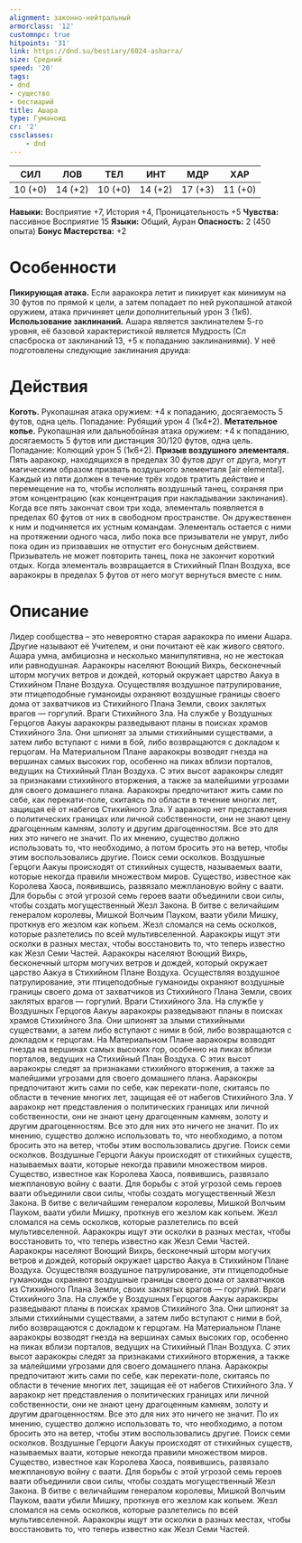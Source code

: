 ```yaml
---
alignment: законно-нейтральный
armorclass: '12'
customnpc: true
hitpoints: '31'
link: https://dnd.su/bestiary/6024-asharra/
size: Средний
speed: '20'
tags:
- dnd
- существо
- бестиарий
title: Ашара
type: Гуманоид
cr: '2'
cssclasses:
    - dnd
---
```



| СИЛ | ЛОВ | ТЕЛ | ИНТ | МДР | ХАР |
|---|---|---|---|---|---|
| 10 (+0) | 14 (+2) | 10 (+0) | 14 (+2) | 17 (+3) | 11 (+0) |
**Навыки:** Восприятие +7, История +4, Проницательность +5
**Чувства:** пассивное Восприятие 15
**Языки:** Общий, Ауран
**Опасность:** 2 (450 опыта)
**Бонус Мастерства:** +2


# Особенности
**Пикирующая атака.** Если ааракокра летит и пикирует как минимум на 30 футов по прямой к цели, а затем попадает по ней рукопашной атакой оружием, атака причиняет цели дополнительный урон 3 (1к6).
**Использование заклинаний.** Ашара является заклинателем 5-го уровня, её базовой характеристикой является Мудрость (Сл спасброска от заклинаний 13, +5 к попаданию заклинаниями). У неё подготовлены следующие заклинания друида:


# Действия
**Коготь.** Рукопашная атака оружием: +4 к попаданию, досягаемость 5 футов, одна цель. Попадание: Рубящий урон 4 (1к4+2).
**Метательное копье.** Рукопашная или дальнобойная атака оружием: +4 к попаданию, досягаемость 5 футов или дистанция 30/120 футов, одна цель. Попадание: Колющий урон 5 (1к6+2).
**Призыв воздушного элементаля.** Пять ааракокр, находящихся в пределах 30 футов друг от друга, могут магическим образом призвать воздушного элементаля [air elemental]. Каждый из пяти должен в течение трёх ходов тратить действие и перемещение на то, чтобы исполнять воздушный танец, сохраняя при этом концентрацию (как концентрация при накладывании заклинания). Когда все пять закончат свои три хода, элементаль появляется в пределах 60 футов от них в свободном пространстве. Он дружественен к ним и подчиняется их устным командам. Элементаль остается с ними на протяжении одного часа, либо пока все призыватели не умрут, либо пока один из призвавших не отпустит его бонусным действием. Призыватель не может повторить танец, пока не закончит короткий отдых. Когда элементаль возвращается в Стихийный План Воздуха, все ааракокры в пределах 5 футов от него могут вернуться вместе с ним.


# Описание
Лидер сообщества – это невероятно старая ааракокра по имени Ашара. Другие называют её Учителем, и они почитают её как живого святого. Ашара умна, амбициозна и несколько манипулятивна, но не жестокая или равнодушная. Ааракокры населяют Воющий Вихрь, бесконечный шторм могучих ветров и дождей, который окружает царство Аакуа в Стихийном Плане Воздуха. Осуществляя воздушное патрулирование, эти птицеподобные гуманоиды охраняют воздушные границы своего дома от захватчиков из Стихийного Плана Земли, своих заклятых врагов — горгулий.
Враги Стихийного Зла. На службе у Воздушных Герцогов Аакуы ааракокры разведывают планы в поисках храмов Стихийного Зла. Они шпионят за злыми стихийными существами, а затем либо вступают с ними в бой, либо возвращаются с докладом к герцогам.
На Материальном Плане ааракокры возводят гнезда на вершинах самых высоких гор, особенно на пиках вблизи порталов, ведущих на Стихийный План Воздуха. С этих высот ааракокры следят за признаками стихийного вторжения, а также за малейшими угрозами для своего домашнего плана. Ааракокры предпочитают жить сами по себе, как перекати-поле, скитаясь по области в течение многих лет, защищая её от набегов Стихийного Зла.
У ааракокр нет представления о политических границах или личной собственности, они не знают цену драгоценным камням, золоту и другим драгоценностям. Все это для них это ничего не значит. По их мнению, существо должно использовать то, что необходимо, а потом бросить это на ветер, чтобы этим воспользовались другие.
Поиск семи осколков. Воздушные Герцоги Аакуы происходят от стихийных существ, называемых ваати, которые некогда правили множеством миров. Существо, известное как Королева Хаоса, появившись, развязало межплановую войну с ваати. Для борьбы с этой угрозой семь героев ваати объединили свои силы, чтобы создать могущественный Жезл Закона. В битве с величайшим генералом королевы, Мишкой Волчьим Пауком, ваати убили Мишку, проткнув его жезлом как копьем. Жезл сломался на семь осколков, которые разлетелись по всей мультивселенной. Ааракокры ищут эти осколки в разных местах, чтобы восстановить то, что теперь известно как Жезл Семи Частей. Ааракокры населяют Воющий Вихрь, бесконечный шторм могучих ветров и дождей, который окружает царство Аакуа в Стихийном Плане Воздуха. Осуществляя воздушное патрулирование, эти птицеподобные гуманоиды охраняют воздушные границы своего дома от захватчиков из Стихийного Плана Земли, своих заклятых врагов — горгулий.
Враги Стихийного Зла. На службе у Воздушных Герцогов Аакуы ааракокры разведывают планы в поисках храмов Стихийного Зла. Они шпионят за злыми стихийными существами, а затем либо вступают с ними в бой, либо возвращаются с докладом к герцогам.
На Материальном Плане ааракокры возводят гнезда на вершинах самых высоких гор, особенно на пиках вблизи порталов, ведущих на Стихийный План Воздуха. С этих высот ааракокры следят за признаками стихийного вторжения, а также за малейшими угрозами для своего домашнего плана. Ааракокры предпочитают жить сами по себе, как перекати-поле, скитаясь по области в течение многих лет, защищая её от набегов Стихийного Зла.
У ааракокр нет представления о политических границах или личной собственности, они не знают цену драгоценным камням, золоту и другим драгоценностям. Все это для них это ничего не значит. По их мнению, существо должно использовать то, что необходимо, а потом бросить это на ветер, чтобы этим воспользовались другие.
Поиск семи осколков. Воздушные Герцоги Аакуы происходят от стихийных существ, называемых ваати, которые некогда правили множеством миров. Существо, известное как Королева Хаоса, появившись, развязало межплановую войну с ваати. Для борьбы с этой угрозой семь героев ваати объединили свои силы, чтобы создать могущественный Жезл Закона. В битве с величайшим генералом королевы, Мишкой Волчьим Пауком, ваати убили Мишку, проткнув его жезлом как копьем. Жезл сломался на семь осколков, которые разлетелись по всей мультивселенной. Ааракокры ищут эти осколки в разных местах, чтобы восстановить то, что теперь известно как Жезл Семи Частей. Ааракокры населяют Воющий Вихрь, бесконечный шторм могучих ветров и дождей, который окружает царство Аакуа в Стихийном Плане Воздуха. Осуществляя воздушное патрулирование, эти птицеподобные гуманоиды охраняют воздушные границы своего дома от захватчиков из Стихийного Плана Земли, своих заклятых врагов — горгулий. Враги Стихийного Зла. На службе у Воздушных Герцогов Аакуы ааракокры разведывают планы в поисках храмов Стихийного Зла. Они шпионят за злыми стихийными существами, а затем либо вступают с ними в бой, либо возвращаются с докладом к герцогам. На Материальном Плане ааракокры возводят гнезда на вершинах самых высоких гор, особенно на пиках вблизи порталов, ведущих на Стихийный План Воздуха. С этих высот ааракокры следят за признаками стихийного вторжения, а также за малейшими угрозами для своего домашнего плана. Ааракокры предпочитают жить сами по себе, как перекати-поле, скитаясь по области в течение многих лет, защищая её от набегов Стихийного Зла. У ааракокр нет представления о политических границах или личной собственности, они не знают цену драгоценным камням, золоту и другим драгоценностям. Все это для них это ничего не значит. По их мнению, существо должно использовать то, что необходимо, а потом бросить это на ветер, чтобы этим воспользовались другие. Поиск семи осколков. Воздушные Герцоги Аакуы происходят от стихийных существ, называемых ваати, которые некогда правили множеством миров. Существо, известное как Королева Хаоса, появившись, развязало межплановую войну с ваати. Для борьбы с этой угрозой семь героев ваати объединили свои силы, чтобы создать могущественный Жезл Закона. В битве с величайшим генералом королевы, Мишкой Волчьим Пауком, ваати убили Мишку, проткнув его жезлом как копьем. Жезл сломался на семь осколков, которые разлетелись по всей мультивселенной. Ааракокры ищут эти осколки в разных местах, чтобы восстановить то, что теперь известно как Жезл Семи Частей.